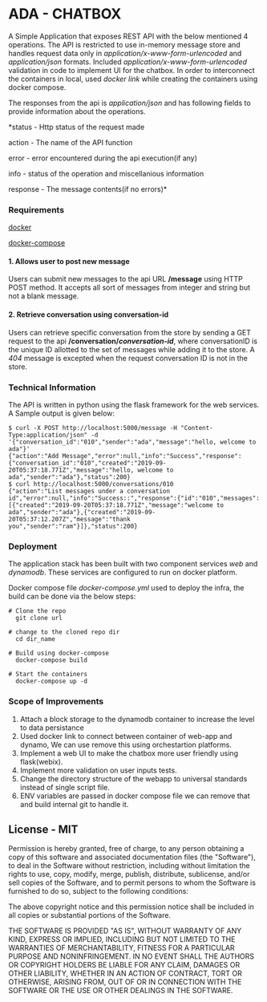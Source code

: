 # ADA - CHATBOX
A Simple Application that exposes REST API with the below mentioned 4 operations. The API is restricted to use in-memory message store and handles request data only in *application/x-www-form-urlencoded* and *application/json* formats. Included *application/x-www-form-urlencoded*  validation in code to implement UI for the chatbox. In order to interconnect the containers in local, used *docker link* while creating the containers using docker compose.
 
The responses from the api is *application/json* and has following fields to provide information about the operations.

*status - Http status of the request made

action - The name of the API function

error - error encountered during the api execution(if any)

info - status of the operation and miscellanious information

response - The message contents(if no errors)*

### Requirements

[docker](https://docs.docker.com/install/linux/docker-ce/ubuntu/#install-docker-ce-1)

[docker-compose](https://docs.docker.com/compose/install/)

#### 1. Allows user to post new message
Users can submit new messages to the api URL **/message** using HTTP POST method. It accepts all sort of messages from integer and string but not a blank message.


#### 2. Retrieve conversation using conversation-id
Users can retrieve specific conversation from the store by sending a GET request to the api **/conversation/*conversation-id***, where conversationID is the unique ID allotted to the set of messages while adding it to the store. A *404* message is excepted when the request conversation ID is not in the store.


### Technical Information
The API is written in python using the flask framework for the web services. A Sample output is given below:

    $ curl -X POST http://localhost:5000/message -H "Content-Type:application/json" -d '{"conversation_id":"010","sender":"ada","message":"hello, welcome to ada"}'
    {"action":"Add Message","error":null,"info":"Success","response":{"conversation_id":"010","created":"2019-09-20T05:37:18.771Z","message":"hello, welcome to ada","sender":"ada"},"status":200}
    $ curl http://localhost:5000/conversations/010
    {"action":"List messages under a conversation id","error":null,"info":"Success::","response":{"id":"010","messages":[{"created":"2019-09-20T05:37:18.771Z","message":"welcome to ada","sender":"ada"},{"created":"2019-09-20T05:37:12.207Z","message":"thank you","sender":"ram"}]},"status":200}

### Deployment
The application stack has been built with two component services *web* and *dynamodb*. These services are configured to run on docker platform.

Docker compose file *docker-compose.yml* used to deploy the infra, the build can be done via the below steps:
    
    # Clone the repo
      git clone url

    # change to the cloned repo dir
      cd dir_name

    # Build using docker-compose
      docker-compose build
    
    # Start the containers 
      docker-compose up -d
 
 ### Scope of Improvements
1. Attach a block storage to the dynamodb container to increase the level to data persistance
2. Used docker link to connect between container of web-app and dynamo, We can use remove this using orchestartion platforms.
3. Implement a web UI to make the chatbox more user friendly using flask(webix).
4. Implement more validation on user inputs tests.
5. Change the directory structure of the webapp to universal standards instead of single script file. 
6. ENV variables are passed in docker compose file we can remove that and build internal git to handle it. 

## License - MIT


Permission is hereby granted, free of charge, to any person obtaining
a copy of this software and associated documentation files (the
"Software"), to deal in the Software without restriction, including
without limitation the rights to use, copy, modify, merge, publish,
distribute, sublicense, and/or sell copies of the Software, and to
permit persons to whom the Software is furnished to do so, subject to
the following conditions:

The above copyright notice and this permission notice shall be
included in all copies or substantial portions of the Software.

THE SOFTWARE IS PROVIDED "AS IS", WITHOUT WARRANTY OF ANY KIND,
EXPRESS OR IMPLIED, INCLUDING BUT NOT LIMITED TO THE WARRANTIES OF
MERCHANTABILITY, FITNESS FOR A PARTICULAR PURPOSE AND
NONINFRINGEMENT. IN NO EVENT SHALL THE AUTHORS OR COPYRIGHT HOLDERS BE
LIABLE FOR ANY CLAIM, DAMAGES OR OTHER LIABILITY, WHETHER IN AN ACTION
OF CONTRACT, TORT OR OTHERWISE, ARISING FROM, OUT OF OR IN CONNECTION
WITH THE SOFTWARE OR THE USE OR OTHER DEALINGS IN THE SOFTWARE.
